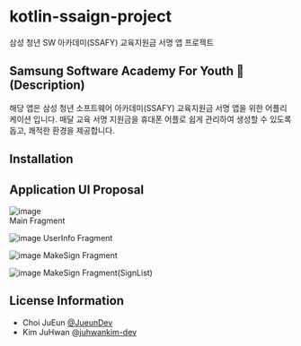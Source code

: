 # kotlin-ssaign-project
삼성 청년 SW 아카데미(SSAFY) 교육지원금 서명 앱 프로젝트

## Samsung Software Academy For Youth 🧡 (Description)
해당 앱은 삼성 청년 소프트웨어 아카데미(SSAFY) 교육지원금 서명 앱을 위한 어플리케이션 입니다.
매달 교육 서명 지원금을 휴대폰 어플로 쉽게 관리하여 생성할 수 있도록 돕고, 쾌적한 환경을 제공합니다.

## Installation


## Application UI Proposal
![image](./images/01_Main.png)   
Main Fragment

![image](./images/02_최초실행.png)
UserInfo Fragment

![image](./images/03_서명창.png)
MakeSign Fragment

![image](./images/04_서명%20불러오기.png)
MakeSign Fragment(SignList)

## License Information
- Choi JuEun [@JueunDev](https://github.com/Jueundev)
- Kim JuHwan [@juhwankim-dev](https://github.com/juhwankim-dev)